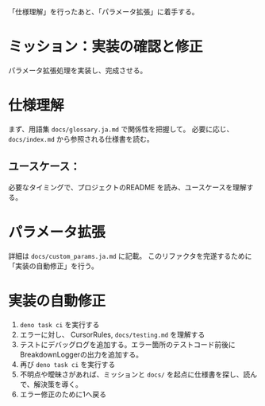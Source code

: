 「仕様理解」を行ったあと、「パラメータ拡張」に着手する。

# ミッション：実装の確認と修正
パラメータ拡張処理を実装し、完成させる。

# 仕様理解
まず、用語集 `docs/glossary.ja.md` で関係性を把握して。
必要に応じ、`docs/index.md` から参照される仕様書を読む。

## ユースケース： 
必要なタイミングで、プロジェクトのREADME を読み、ユースケースを理解する。

# パラメータ拡張
詳細は `docs/custom_params.ja.md` に記載。
このリファクタを完遂するために「実装の自動修正」を行う。

# 実装の自動修正
1. `deno task ci` を実行する
2. エラーに対し、 CursorRules, `docs/testing.md` を理解する
3. テストにデバッグログを追加する。エラー箇所のテストコード前後にBreakdownLoggerの出力を追加する。
4. 再び `deno task ci` を実行する
5. 不明点や曖昧さがあれば、ミッションと `docs/` を起点に仕様書を探し、読んで、解決策を導く。
6. エラー修正のために1へ戻る
